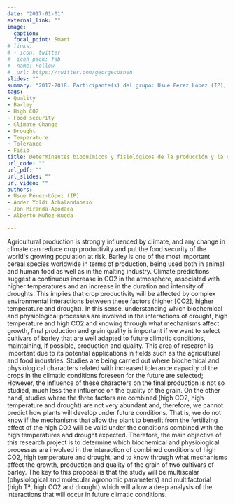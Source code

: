 ```yaml
---
date: "2017-01-01"
external_link: ""
image:
  caption:
  focal_point: Smart
# links:
# - icon: twitter
#  icon_pack: fab
#  name: Follow
#  url: https://twitter.com/georgecushen
slides: ""
summary: "2017-2018. Participante(s) del grupo: Usue Pérez López (IP), Ander Yoldi Achalandabaso, Jon Miranda-Apodaca, Alberto Muñoz-Rueda"
tags:
- Quality
- Barley
- High CO2
- Food security
- Climate Change
- Drought
- Temperature
- Tolerance
- Fisio
title: Determinantes bioquímicos y fisiológicos de la producción y la calidad de la cebada de uso maltero –un reto ante las condiciones climáticas futuras– 
url_code: ""
url_pdf: ""
url_slides: ""
url_video: ""
authors: 
- Usue Pérez-López (IP)
- Ander Yoldi Achalandabaso
- Jon Miranda-Apodaca
- Alberto Muñoz-Rueda

---
```


Agricultural production is strongly influenced by climate, and any change in climate can reduce crop productivity and put the food security of the world's growing population at risk. Barley is one of the most important cereal species worldwide in terms of production, being used both in animal and human food as well as in the malting industry. Climate predictions suggest a continuous increase in CO2 in the atmosphere, associated with higher temperatures and an increase in the duration and intensity of droughts. This implies that crop productivity will be affected by complex environmental interactions between these factors (higher [CO2], higher temperature and drought).
In this sense, understanding which biochemical and physiological processes are involved in the interactions of drought, high temperature and high CO2 and knowing through what mechanisms affect growth, final production and grain quality is important if we want to select cultivars of barley that are well adapted to future climatic conditions, maintaining, if possible, production and quality.
This area of research is important due to its potential applications in fields such as the agricultural and food industries. Studies are being carried out where biochemical and physiological characters related with increased tolerance capacity of the crops in the climatic conditions foreseen for the future are selected; However, the influence of these characters on the final production is not so studied, much less their influence on the quality of the grain. On the other hand, studies where the three factors are combined (high CO2, high temperature and drought) are not very abundant and, therefore, we cannot predict how plants will develop under future conditions. That is, we do not know if the mechanisms that allow the plant to benefit from the fertilizing effect of the high CO2 will be valid under the conditions combined with the high temperatures and drought expected.
Therefore, the main objective of this research project is to determine which biochemical and physiological processes are involved in the interaction of combined conditions of high CO2, high temperature and drought, and to know through what mechanisms affect the growth, production and quality of the grain of two cultivars of barley. The key to this proposal is that the study will be multiscalar (physiological and molecular agronomic parameters) and multifactorial (high Tª, high CO2 and drought) which will allow a deep analysis of the interactions that will occur in future climatic conditions.
